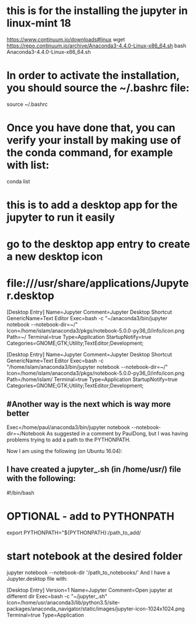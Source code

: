 # this is for the installing the jupyter in linux-mint 18
https://www.continuum.io/downloads#linux
wget https://repo.continuum.io/archive/Anaconda3-4.4.0-Linux-x86_64.sh
bash Anaconda3-4.4.0-Linux-x86_64.sh

# In order to activate the installation, you should source the ~/.bashrc file:

source ~/.bashrc

# Once you have done that, you can verify your install by making use of the conda command, for example with list:

conda list

# this is to add a desktop app for the jupyter to run it easily 


# go to the desktop app entry to create a new desktop icon 
# file:///usr/share/applications/Jupyter.desktop

[Desktop Entry]
Name=Jupyter
Comment=Jupyter Desktop Shortcut
GenericName=Text Editor
Exec=bash -c "~/anaconda3/bin/jupyter notebook --notebook-dir=~/"
Icon=/home/islam/anaconda3/pkgs/notebook-5.0.0-py36_0/info/icon.png
Path=~/
Terminal=true
Type=Application
StartupNotify=true
Categories=GNOME;GTK;Utility;TextEditor;Development;

[Desktop Entry]
Name=Jupyter
Comment=Jupyter Desktop Shortcut
GenericName=Text Editor
Exec=bash -c "/home/islam/anaconda3/bin/jupyter notebook --notebook-dir=~/"
Icon=/home/islam/anaconda3/pkgs/notebook-5.0.0-py36_0/info/icon.png
Path=/home/islam/
Terminal=true
Type=Application
StartupNotify=true
Categories=GNOME;GTK;Utility;TextEditor;Development;

#Another way is the next which is way more better 
-----
Exec=/home/paul/anaconda3/bin/jupyter notebook --notebook-dir=~/Notebook
As suggested in a comment by PaulDong, but I was having problems trying to add a path to the PYTHONPATH.

Now I am using the following (on Ubuntu 16.04):

I have created a jupyter_.sh (in /home/usr/) file with the following:
-----
#!/bin/bash     

# OPTIONAL - add to PYTHONPATH
export PYTHONPATH="${PYTHONPATH}:/path_to_add/

# start notebook at the desired folder
jupyter notebook --notebook-dir '/path_to_notebooks/'
And I have a Jupyter.desktop file with:

[Desktop Entry]
Version=1
Name=Jupyter
Comment=Open jupyter at different dir
Exec=bash -c "~/jupyter_.sh"
Icon=/home/usr/anaconda3/lib/python3.5/site-packages/anaconda_navigator/static/images/jupyter-icon-1024x1024.png
Terminal=true
Type=Application





